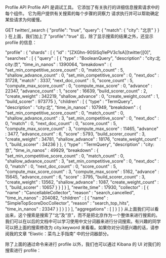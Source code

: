 
Profile API
Profile API 是调试工具。 它添加了有关执行的详细信息搜索请求中的每个组件。 它为用户提供有关搜索的每个步骤的洞察力
请求执行并可以帮助确定某些请求为何缓慢。

GET twitter/_search
{
  "profile": "true", 
  "query": {
    "match": {
      "city": "北京"
    }
  }
}
在上面，我们加上了 "profile":"true" 后，除了显示搜索的结果之外，还显示 profile 的信息：

  "profile" : {
    "shards" : [
      {
        "id" : "[ZXGhn-90SISq1lePV3c1sA][twitter][0]",
        "searches" : [
          {
            "query" : [
              {
                "type" : "BooleanQuery",
                "description" : "city:北 city:京",
                "time_in_nanos" : 1390064,
                "breakdown" : {
                  "set_min_competitive_score_count" : 0,
                  "match_count" : 5,
                  "shallow_advance_count" : 0,
                  "set_min_competitive_score" : 0,
                  "next_doc" : 31728,
                  "match" : 3337,
                  "next_doc_count" : 5,
                  "score_count" : 5,
                  "compute_max_score_count" : 0,
                  "compute_max_score" : 0,
                  "advance" : 22347,
                  "advance_count" : 1,
                  "score" : 16639,
                  "build_scorer_count" : 2,
                  "create_weight" : 342219,
                  "shallow_advance" : 0,
                  "create_weight_count" : 1,
                  "build_scorer" : 973775
                },
                "children" : [
                  {
                    "type" : "TermQuery",
                    "description" : "city:北",
                    "time_in_nanos" : 107949,
                    "breakdown" : {
                      "set_min_competitive_score_count" : 0,
                      "match_count" : 0,
                      "shallow_advance_count" : 3,
                      "set_min_competitive_score" : 0,
                      "next_doc" : 0,
                      "match" : 0,
                      "next_doc_count" : 0,
                      "score_count" : 5,
                      "compute_max_score_count" : 3,
                      "compute_max_score" : 11465,
                      "advance" : 3477,
                      "advance_count" : 6,
                      "score" : 5793,
                      "build_scorer_count" : 3,
                      "create_weight" : 34781,
                      "shallow_advance" : 18176,
                      "create_weight_count" : 1,
                      "build_scorer" : 34236
                    }
                  },
                  {
                    "type" : "TermQuery",
                    "description" : "city:京",
                    "time_in_nanos" : 49929,
                    "breakdown" : {
                      "set_min_competitive_score_count" : 0,
                      "match_count" : 0,
                      "shallow_advance_count" : 3,
                      "set_min_competitive_score" : 0,
                      "next_doc" : 0,
                      "match" : 0,
                      "next_doc_count" : 0,
                      "score_count" : 5,
                      "compute_max_score_count" : 3,
                      "compute_max_score" : 5162,
                      "advance" : 15645,
                      "advance_count" : 6,
                      "score" : 3795,
                      "build_scorer_count" : 3,
                      "create_weight" : 13562,
                      "shallow_advance" : 1087,
                      "create_weight_count" : 1,
                      "build_scorer" : 10657
                    }
                  }
                ]
              }
            ],
            "rewrite_time" : 17930,
            "collector" : [
              {
                "name" : "CancellableCollector",
                "reason" : "search_cancelled",
                "time_in_nanos" : 204082,
                "children" : [
                  {
                    "name" : "SimpleTopScoreDocCollector",
                    "reason" : "search_top_hits",
                    "time_in_nanos" : 23347
                  }
                ]
              }
            ]
          }
        ],
        "aggregations" : [ ]
      }
    ]
  }
从上面我们可以看出来，这个搜索是搜索了“北”及“京”，而不是把北京作为一个整体来进行搜索的。我们可以在以后的文档中可以学习使用中文分词器来进行分词搜索。有兴趣的同学可以把上面的搜索修改为 city.keyword 来看看。如果你对分词感兴趣的话，请参阅我的文章 “Elastic：菜鸟上手指南” 中的分词器部分。

除了上面的通过命令来进行 profile 以外，我们也可以通过 Kibana 的 UI 对我们的搜索进行 profile：
